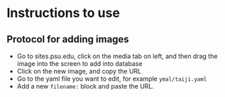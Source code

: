 # Instructions to use

## Protocol for adding images

- Go to sites.psu.edu, click on the media tab on left, and then drag the image into the screen to add into database
- Click on the new image, and copy the URL
- Go to the yaml file you want to edit, for example `ymal/taiji.yaml`
- Add a new `filename:` block and paste the URL.